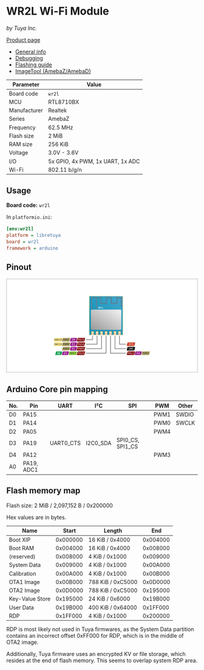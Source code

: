 # WR2L Wi-Fi Module

*by Tuya Inc.*

[Product page](https://developer.tuya.com/en/docs/iot/wifiwr2lmodule?id=K9605tnbj7gva)

- [General info](../../docs/platform/realtek/README.md)
- [Debugging](../../docs/platform/realtek/debugging.md)
- [Flashing guide](../../docs/platform/realtek-ambz/flashing.md)
- [ImageTool (AmebaZ/AmebaD)](https://images.tuyacn.com/smart/Image_Tool/Image_Tool.zip)

Parameter    | Value
-------------|---------------------------------
Board code   | `wr2l`
MCU          | RTL8710BX
Manufacturer | Realtek
Series       | AmebaZ
Frequency    | 62.5 MHz
Flash size   | 2 MiB
RAM size     | 256 KiB
Voltage      | 3.0V - 3.6V
I/O          | 5x GPIO, 4x PWM, 1x UART, 1x ADC
Wi-Fi        | 802.11 b/g/n

## Usage

**Board code:** `wr2l`

In `platformio.ini`:

```ini
[env:wr2l]
platform = libretuya
board = wr2l
framework = arduino
```

## Pinout

![Pinout](pinout_wr2l.svg)

## Arduino Core pin mapping

No. | Pin        | UART      | I²C      | SPI              | PWM  | Other
----|------------|-----------|----------|------------------|------|------
D0  | PA15       |           |          |                  | PWM1 | SWDIO
D1  | PA14       |           |          |                  | PWM0 | SWCLK
D2  | PA05       |           |          |                  | PWM4 |
D3  | PA19       | UART0_CTS | I2C0_SDA | SPI0_CS, SPI1_CS |      |
D4  | PA12       |           |          |                  | PWM3 |
A0  | PA19, ADC1 |           |          |                  |      |

## Flash memory map

Flash size: 2 MiB / 2,097,152 B / 0x200000

Hex values are in bytes.

Name            | Start    | Length            | End
----------------|----------|-------------------|---------
Boot XIP        | 0x000000 | 16 KiB / 0x4000   | 0x004000
Boot RAM        | 0x004000 | 16 KiB / 0x4000   | 0x008000
(reserved)      | 0x008000 | 4 KiB / 0x1000    | 0x009000
System Data     | 0x009000 | 4 KiB / 0x1000    | 0x00A000
Calibration     | 0x00A000 | 4 KiB / 0x1000    | 0x00B000
OTA1 Image      | 0x00B000 | 788 KiB / 0xC5000 | 0x0D0000
OTA2 Image      | 0x0D0000 | 788 KiB / 0xC5000 | 0x195000
Key-Value Store | 0x195000 | 24 KiB / 0x6000   | 0x19B000
User Data       | 0x19B000 | 400 KiB / 0x64000 | 0x1FF000
RDP             | 0x1FF000 | 4 KiB / 0x1000    | 0x200000

RDP is most likely not used in Tuya firmwares, as the System Data partition contains an incorrect offset 0xFF000 for RDP, which is in the middle of OTA2 image.

Additionally, Tuya firmware uses an encrypted KV or file storage, which resides at the end of flash memory. This seems to overlap system RDP area.
